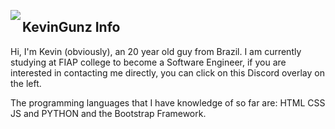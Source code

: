 <!--<img src="https://cdn.discordapp.com/attachments/533004171956191242/887815222247694406/ImKevinHeaderGithub.png"/>-->

<a href="https://discord.com/users/433426340813864960"><img align="left" src="https://lanyard-profile-readme.vercel.app/api/433426340813864960?bg=7055ff&borderRadius=8px&hideDiscrim=true"/></a>

## KevinGunz Info

Hi, I'm Kevin (obviously), an 20 year old guy from Brazil.  I am currently studying at FIAP college to become a Software Engineer, if you are interested in contacting me directly, you can click on this Discord overlay on the left.

The programming languages that I have knowledge of so far are: HTML CSS JS and PYTHON and the Bootstrap Framework.
